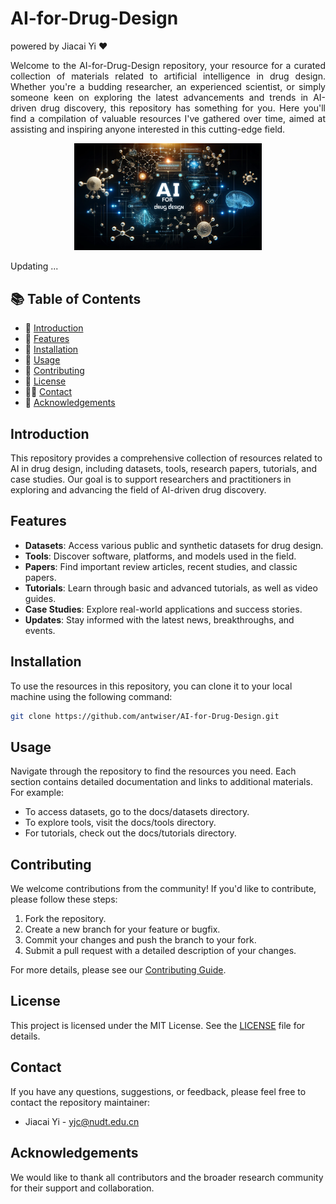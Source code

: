 # AI-for-Drug-Design <!-- omit from toc -->

powered by Jiacai Yi ❤

<div style="text-align: justify;">
Welcome to the AI-for-Drug-Design repository, your resource for a curated collection of materials related to artificial intelligence in drug design. Whether you're a budding researcher, an experienced scientist, or simply someone keen on exploring the latest advancements and trends in AI-driven drug discovery, this repository has something for you. Here you'll find a compilation of valuable resources I've gathered over time, aimed at assisting and inspiring anyone interested in this cutting-edge field.
</div>

<p align="center">
<img src="assets/home.webp" alt="Abstract" width="300">
</p>

Updating ...

## 📚 Table of Contents <!-- omit from toc -->

- 📜 [Introduction](#introduction)
- 🌈 [Features](#features)
- 🔑 [Installation](#installation)
- 🔔 [Usage](#usage)
- 🎨 [Contributing](#contributing)
- 🐛 [License](#license)
- 👨‍🎓 [Contact](#contact)
- 🙏 [Acknowledgements](#acknowledgements)

## Introduction

This repository provides a comprehensive collection of resources related to AI in drug design, including datasets, tools, research papers, tutorials, and case studies. Our goal is to support researchers and practitioners in exploring and advancing the field of AI-driven drug discovery.

## Features

- **Datasets**: Access various public and synthetic datasets for drug design.
- **Tools**: Discover software, platforms, and models used in the field.
- **Papers**: Find important review articles, recent studies, and classic papers.
- **Tutorials**: Learn through basic and advanced tutorials, as well as video guides.
- **Case Studies**: Explore real-world applications and success stories.
- **Updates**: Stay informed with the latest news, breakthroughs, and events.

## Installation

To use the resources in this repository, you can clone it to your local machine using the following command:

```bash
git clone https://github.com/antwiser/AI-for-Drug-Design.git
```

## Usage

Navigate through the repository to find the resources you need. Each section contains detailed documentation and links to additional materials. For example:

- To access datasets, go to the docs/datasets directory.
- To explore tools, visit the docs/tools directory.
- For tutorials, check out the docs/tutorials directory.

## Contributing

We welcome contributions from the community! If you'd like to contribute, please follow these steps:

1. Fork the repository.
2. Create a new branch for your feature or bugfix.
3. Commit your changes and push the branch to your fork.
4. Submit a pull request with a detailed description of your changes.

For more details, please see our [Contributing Guide](docs/CONTRIBUTING.md).

## License

This project is licensed under the MIT License. See the [LICENSE](LICENSE) file for details.

## Contact

If you have any questions, suggestions, or feedback, please feel free to contact the repository maintainer:

- Jiacai Yi - <yjc@nudt.edu.cn>

## Acknowledgements

We would like to thank all contributors and the broader research community for their support and collaboration.
